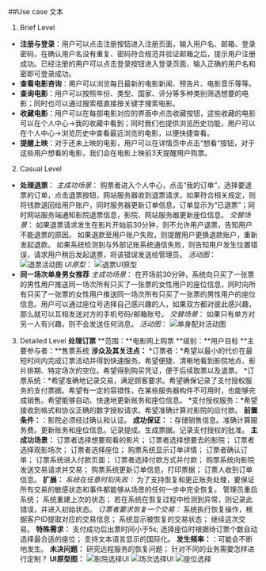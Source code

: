 ##Use case 文本

 1. Brief Level
 - **注册与登录**：用户可以点击注册按钮进入注册页面，输入用户名、邮箱、登录密码，在确认用户名没有重复、密码符合规范并验证邮箱之后，提示用户注册成功。已经注册的用户可以点击登录按钮进入登录页面，输入正确的用户名和密即可登录成功。
 - **查看电影咨询**：用户可以浏览每日最新的电影新闻、预告片、电影音乐等等。
 - **查询电影**：用户可以按照年份、类型、国家、评分等多种类别筛选想要的电影；同时也可以通过搜索框直接按关键字搜索电影。
 - **收藏电影**：用户可以在每部电影对应的界面中点击收藏按钮，这些收藏的电影可以在个人中心->我的收藏中看到；同时我们也提供浏览历史功能，用户可以在个人中心->浏览历史中查看最近浏览的电影，以便快捷查看。
 - **提醒上映**：对于还未上映的电影，用户可以在详情页中点击“想看”按钮，对于这些用户想看的电影，我们会在电影上映前3天提醒用户购票。

 2. Casual Level
 - **处理退票**：
*主成功场景*：
购票者进入个人中心，点击“我的订单”，选择要退票的订单，点击退票按钮，网站服务器收到退票请求，如果符合相关规定，则将钱款退回给用户账户，同时服务器更新订单信息，订单显示为“已退票”；同时网站服务端通知影院退票信息，影院、网站服务器更新座位信息。
*交替场景*：
如果退票请求发生在影片开始前30分钟，则不允许用户退票，告知用户不能退票的原因。
如果退款至用户账户失败，则提醒用户更换退款账户，重新发起退款。
如果系统检测到与外部记账系统通信失败，则告知用户发生位置错误，请求用户稍后发起退票，将该错误发送给管理员。
*活动图*：
![退票活动图][1]
*UI原型*：
![退票UI原型][2]
 - **同一场次单身男女推荐**
*主成功场景*：
在开场前30分钟，系统向只买了一张票的男性用户推送同一场次所有只买了一张票的女性用户的座位信息，同时向所有只买了一张票的女性用户推送同一场次所有只买了一张票的男性用户的座位信息。用户可以通过座位号选择自己感兴趣的人，如果双方都对彼此感兴趣，那么就可以互相发送对方的手机号码/邮箱账号。
*交替场景*：
如果只有单方对另一人有兴趣，则不会发送任何消息。
*活动图*：
![单身配对活动图][3]
 3. Detailed Level
 **处理订票**
 **范围：**电影网上购票
 **级别：**用户目标
 **主要参与者：**售票系统
 **涉众及其关注点：**
 *订票者：*希望以最小的代价在最短时间内完成订票活动并得到快速服务。希望便捷、清晰地看到影院地点、影片排期、特定场次的空位。希望得到购买凭证，便于后续取票以及退票。
 *订票系统：*希望准确地记录交易，满足顾客要求。希望确保记录了支付授权服务的支付票据。希望有一定的容错性，在某些服务器构件不可用时，也能够完成销售。希望能够自动、快速地更新账务和座位信息。
 *支付授权服务：*希望接收到格式和协议正确的数字授权请求。希望准确计算对影院的应付款。
 **前置条件：**：影院必须经过确认和认证。
 **成功保证：**：存储销售信息。准确计算服务费。更新账务和座位信息。记录提成。生成票据。记录支付授权的批准。
 **主成功场景：**
 订票者选择想要观看的影片；
 订票者选择想要去的影院；
 订票者选择观影场次；
 订票者选择座位；
 购票系统显示订单详情；
 订票者确认订单；
 订票系统进入付款页面；
 订票者选择付款方式并付款；
 购票系统向影院发送交易请求并交易；
 购票系统更新订单信息，打印票据；
 订票人收到订单信息。
 **扩展：**
 *系统在任意时刻失败：*
 为了支持恢复和更正账务处理，要保证所有交易的敏感状态和事件都能够从场景的任何一步中完全恢复。
 管理员重启系统；
 系统重建上次的状态；
 若在系统在恢复过程中检测到异常，则记录此错误，并进入初始状态。
 *订票者要求恢复一个交易：*
 系统执行恢复操作，根据客户ID提取对应的交易信息；
 系统显示被恢复的交易状态；
 继续这次交易。
 **特殊需求：**
 支付成功后出票时间小于5s;
 选择座位时根据待订票个数自动选择最合适的座位；
 支持文本语言显示的国际化。
 **发生频率：**：可能会不断地发生。
 **未决问题：**
 研究远程服务的恢复问题；
 针对不同的业务需要怎样进行定制？
 **UI原型图：**
 ![影院选择UI][4]
 ![场次选择UI][5]
 ![座位选择][6]


  [1]: https://raw.githubusercontent.com/HYPJUDY/movie-ticket-and-service-website/master/assets/images/%E5%A4%84%E7%90%86%E9%80%80%E7%A5%A8_%E6%B4%BB%E5%8A%A8%E5%9B%BE.PNG
  [2]: https://raw.githubusercontent.com/HYPJUDY/movie-ticket-and-service-website/master/assets/images/%E9%80%80%E7%A5%A8_UI%E5%8E%9F%E5%9E%8B.png
  [3]: https://raw.githubusercontent.com/HYPJUDY/movie-ticket-and-service-website/master/assets/images/%E5%8D%95%E8%BA%AB%E4%BA%A4%E5%8F%8B_%E6%B4%BB%E5%8A%A8%E5%9B%BE.png
  [4]: https://raw.githubusercontent.com/HYPJUDY/movie-ticket-and-service-website/master/assets/images/%E5%BD%B1%E9%99%A2%E9%80%89%E6%8B%A9_UI.jpg
  [5]: https://raw.githubusercontent.com/HYPJUDY/movie-ticket-and-service-website/master/assets/images/%E5%9C%BA%E6%AC%A1%E9%80%89%E6%8B%A9_UI.jpg
  [6]: https://raw.githubusercontent.com/HYPJUDY/movie-ticket-and-service-website/master/assets/images/%E5%BA%A7%E4%BD%8D%E9%80%89%E6%8B%A9_UI.png
